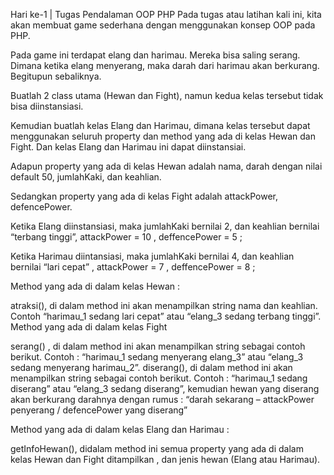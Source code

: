 Hari ke-1 | Tugas Pendalaman OOP PHP
Pada tugas atau latihan kali ini, kita akan membuat game sederhana dengan menggunakan konsep OOP pada PHP.

Pada game ini terdapat elang dan harimau. Mereka bisa saling serang. Dimana ketika elang menyerang, maka darah dari harimau akan berkurang. Begitupun sebaliknya.

Buatlah 2 class utama (Hewan dan Fight), namun kedua kelas tersebut tidak bisa diinstansiasi.

Kemudian buatlah kelas Elang dan Harimau, dimana kelas tersebut dapat menggunakan seluruh property dan method yang ada di kelas Hewan dan Fight. Dan kelas Elang dan Harimau ini dapat diinstansiai.

Adapun property yang ada di kelas Hewan adalah nama, darah dengan nilai default 50, jumlahKaki, dan keahlian.

Sedangkan property yang ada di kelas Fight adalah attackPower, defencePower.

Ketika Elang diinstansiasi, maka jumlahKaki bernilai 2, dan keahlian bernilai “terbang tinggi”, attackPower = 10 , deffencePower = 5 ;

Ketika Harimau diintansiasi, maka jumlahKaki bernilai 4, dan keahlian bernilai “lari cepat” , attackPower = 7 , deffencePower = 8 ;

Method yang ada di dalam kelas Hewan :

atraksi(), di dalam method ini akan menampilkan string nama dan keahlian. Contoh “harimau_1 sedang lari cepat” atau “elang_3 sedang terbang tinggi”.
Method yang ada di dalam kelas Fight

serang() , di dalam method ini akan menampilkan string sebagai contoh berikut. Contoh : “harimau_1 sedang menyerang elang_3” atau “elang_3 sedang menyerang harimau_2”.
diserang(), di dalam method ini akan menampilkan string sebagai contoh berikut. Contoh : “harimau_1 sedang diserang” atau “elang_3 sedang diserang”, kemudian hewan yang diserang akan berkurang darahnya dengan rumus :
“darah sekarang – attackPower penyerang / defencePower yang diserang”

Method yang ada di dalam kelas Elang dan Harimau :

getInfoHewan(), didalam method ini semua property yang ada di dalam kelas Hewan dan Fight ditampilkan , dan jenis hewan (Elang atau Harimau).
